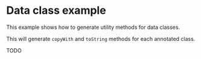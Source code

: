 # Data class example

This example shows how to generate utility methods for data classes.

This will generate `copyWith` and `toString` methods for each annotated class.

TODO